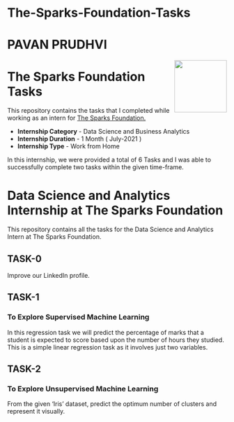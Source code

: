 # The-Sparks-Foundation-Tasks
# PAVAN PRUDHVI
<img align = right height = 120 width = 120 src = https://www.thesparksfoundationsingapore.org/images/logo_small.png>

#  The Sparks Foundation Tasks


This repository contains the tasks that I completed while working as an intern for [The Sparks Foundation.](https://www.thesparksfoundationsingapore.org/)
- **Internship Category** - Data Science and Business Analytics
- **Internship Duration** - 1 Month ( July-2021 )
- **Internship Type** - Work from Home

In this internship, we were provided a total of 6 Tasks and I was able to successfully complete two tasks within the given time-frame.

# Data Science and Analytics Internship at The Sparks Foundation 
This repository contains all the tasks for the Data Science and Analytics Intern at The Sparks Foundation.

## TASK-0
Improve our LinkedIn profile.

## TASK-1
### To Explore Supervised Machine Learning
In this regression task we will predict the percentage of marks that a student is expected to score based upon the number of hours they studied. This is a simple linear regression task as it involves just two variables.

## TASK-2
### To Explore Unsupervised Machine Learning
From the given ‘Iris’ dataset, predict the optimum number of clusters and represent it visually.
